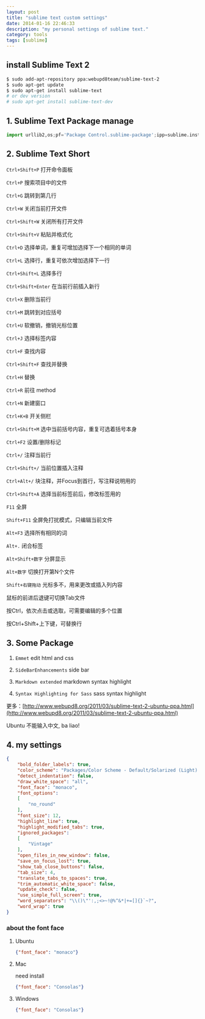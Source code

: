 ```yaml
---
layout: post
title: "sublime text custom settings"
date: 2014-01-16 22:46:33
description: "my personal settings of sublime text."
category: tools
tags: [sublime]
---
```

## install Sublime Text 2

``` sh
$ sudo add-apt-repository ppa:webupd8team/sublime-text-2
$ sudo apt-get update
$ sudo apt-get install sublime-text
# or dev version
# sudo apt-get install sublime-text-dev
```

## 1. Sublime Text Package manage

``` python
import urllib2,os;pf='Package Control.sublime-package';ipp=sublime.installed_packages_path();os.makedirs(ipp) if not os.path.exists(ipp) else None;open(os.path.join(ipp,pf),'wb').write(urllib2.urlopen('http://sublime.wbond.net/'+pf.replace(' ','%20')).read())
```

## 2. Sublime Text Short



`Ctrl+Shift+P` 打开命令面板

`Ctrl+P` 搜索项目中的文件

`Ctrl+G` 跳转到第几行

`Ctrl+W` 关闭当前打开文件

`Ctrl+Shift+W` 关闭所有打开文件

`Ctrl+Shift+V` 粘贴并格式化

`Ctrl+D` 选择单词，重复可增加选择下一个相同的单词

`Ctrl+L` 选择行，重复可依次增加选择下一行

`Ctrl+Shift+L` 选择多行

`Ctrl+Shift+Enter` 在当前行前插入新行

`Ctrl+X` 删除当前行

`Ctrl+M` 跳转到对应括号

`Ctrl+U` 软撤销，撤销光标位置

`Ctrl+J` 选择标签内容

`Ctrl+F` 查找内容

`Ctrl+Shift+F` 查找并替换

`Ctrl+H` 替换

`Ctrl+R` 前往 method

`Ctrl+N` 新建窗口

`Ctrl+K+B` 开关侧栏

`Ctrl+Shift+M` 选中当前括号内容，重复可选着括号本身

`Ctrl+F2` 设置/删除标记

`Ctrl+/` 注释当前行

`Ctrl+Shift+/` 当前位置插入注释

`Ctrl+Alt+/` 块注释，并Focus到首行，写注释说明用的

`Ctrl+Shift+A` 选择当前标签前后，修改标签用的

`F11` 全屏

`Shift+F11` 全屏免打扰模式，只编辑当前文件

`Alt+F3` 选择所有相同的词

`Alt+.` 闭合标签

`Alt+Shift+数字` 分屏显示

`Alt+数字` 切换打开第N个文件

`Shift+右键拖动` 光标多不，用来更改或插入列内容

鼠标的前进后退键可切换Tab文件

按Ctrl，依次点击或选取，可需要编辑的多个位置

按Ctrl+Shift+上下键，可替换行

## 3. Some Package


1. `Emmet` edit html and css

2. `SideBarEnhancements` side bar

3. `Markdown extended` markdown syntax highlight

4. `Syntax Highlighting for Sass` sass syntax highlight

更多：[http://www.webupd8.org/2011/03/sublime-text-2-ubuntu-ppa.html](http://www.webupd8.org/2011/03/sublime-text-2-ubuntu-ppa.html)

Ubuntu 不能输入中文, ba liao!

## 4. my settings

``` json
{
    "bold_folder_labels": true,
    "color_scheme": "Packages/Color Scheme - Default/Solarized (Light).tmTheme",
    "detect_indentation": false,
    "draw_white_space": "all",
    "font_face": "monaco",
    "font_options":
    [
        "no_round"
    ],
    "font_size": 12,
    "highlight_line": true,
    "highlight_modified_tabs": true,
    "ignored_packages":
    [
        "Vintage"
    ],
    "open_files_in_new_window": false,
    "save_on_focus_lost": true,
    "show_tab_close_buttons": false,
    "tab_size": 4,
    "translate_tabs_to_spaces": true,
    "trim_automatic_white_space": false,
    "update_check": false,
    "use_simple_full_screen": true,
    "word_separators": "\\()\"':,;<>~!@%^&*|+=[]{}`~?",
    "word_wrap": true
}
```

### about the font face

1. Ubuntu

    ``` json
    {"font_face": "monaco"}
    ```

2. Mac

    need install

    ``` json
    {"font_face": "Consolas"}
    ```

3. Windows

    ``` json
    {"font_face": "Consolas"}
    ```